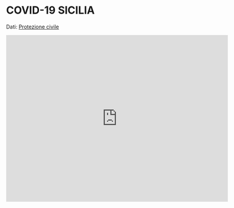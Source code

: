 # COVID-19 SICILIA

Dati: [Protezione civile](https://github.com/pcm-dpc/COVID-19)

<iframe width="600" height="450" src="https://datastudio.google.com/embed/reporting/f2733b82-147a-482b-86ab-00eea5ad5629/page/lyDKB" frameborder="0" style="border:0" allowfullscreen></iframe>
